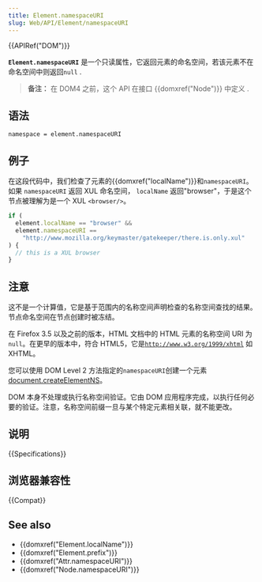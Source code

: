 ```yaml
---
title: Element.namespaceURI
slug: Web/API/Element/namespaceURI
---
```


{{APIRef("DOM")}}

**`Element.namespaceURI`** 是一个只读属性，它返回元素的命名空间，若该元素不在命名空间中则返回`null` .

> **备注：** 在 DOM4 之前，这个 API 在接口 {{domxref("Node")}} 中定义 .

## 语法

```
namespace = element.namespaceURI
```

## 例子

在这段代码中，我们检查了元素的{{domxref("localName")}}和`namespaceURI`。如果 `namespaceURI` 返回 XUL 命名空间， `localName` 返回"browser"，于是这个节点被理解为是一个 XUL `<browser/>`。

```js
if (
  element.localName == "browser" &&
  element.namespaceURI ==
    "http://www.mozilla.org/keymaster/gatekeeper/there.is.only.xul"
) {
  // this is a XUL browser
}
```

## 注意

这不是一个计算值，它是基于范围内的名称空间声明检查的名称空间查找的结果。节点命名空间在节点创建时被冻结。

在 Firefox 3.5 以及之前的版本，HTML 文档中的 HTML 元素的名称空间 URI 为 `null`。在更早的版本中，符合 HTML5，它是[`http://www.w3.org/1999/xhtml`](http://www.w3.org/1999/xhtml) 如 XHTML。

您可以使用 DOM Level 2 方法指定的`namespaceURI`创建一个元素 [document.createElementNS](/zh-CN/docs/Web/API/Document/createElementNS)。

DOM 本身不处理或执行名称空间验证。它由 DOM 应用程序完成，以执行任何必要的验证。注意，名称空间前缀一旦与某个特定元素相关联，就不能更改。

## 说明

{{Specifications}}

## 浏览器兼容性

{{Compat}}

## See also

- {{domxref("Element.localName")}}
- {{domxref("Element.prefix")}}
- {{domxref("Attr.namespaceURI")}}
- {{domxref("Node.namespaceURI")}}
